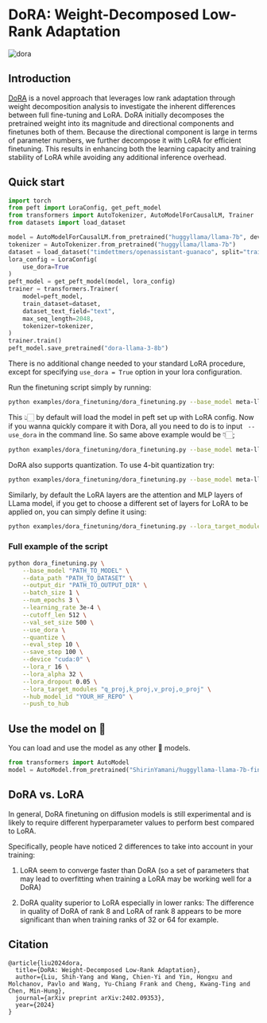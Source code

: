 # DoRA: Weight-Decomposed Low-Rank Adaptation

![dora](https://i.ytimg.com/vi/m7KQdGSr0Dg/maxresdefault.jpg)

## Introduction

[DoRA](https://arxiv.org/abs/2402.09353) is a novel approach that leverages low rank adaptation through weight
decomposition analysis to investigate the inherent differences between full fine-tuning and LoRA. DoRA initially
decomposes the pretrained weight into its magnitude and directional components and finetunes both of them. Because the
directional component is large in terms of parameter numbers, we further decompose it with LoRA for efficient
finetuning. This results in enhancing both the learning capacity and training stability of LoRA while avoiding any
additional inference overhead.

## Quick start

```python
import torch
from peft import LoraConfig, get_peft_model
from transformers import AutoTokenizer, AutoModelForCausalLM, Trainer
from datasets import load_dataset

model = AutoModelForCausalLM.from_pretrained("huggyllama/llama-7b", device_map="cuda")
tokenizer = AutoTokenizer.from_pretrained("huggyllama/llama-7b")
dataset = load_dataset("timdettmers/openassistant-guanaco", split="train")
lora_config = LoraConfig(
    use_dora=True
)
peft_model = get_peft_model(model, lora_config)
trainer = transformers.Trainer(
    model=peft_model,
    train_dataset=dataset,
    dataset_text_field="text",
    max_seq_length=2048,
    tokenizer=tokenizer,
)
trainer.train()
peft_model.save_pretrained("dora-llama-3-8b")
```

There is no additional change needed to your standard LoRA procedure, except for specifying `use_dora = True` option in
your lora configuration.

Run the finetuning script simply by running:

```bash
python examples/dora_finetuning/dora_finetuning.py --base_model meta-llama/Meta-Llama-3-8B --data_path timdettmers/openassistant-guanaco
```

This 👆🏻 by default will load the model in peft set up with LoRA config. Now if you wanna quickly compare it with Dora,
all you need to do is to input ` --use_dora` in the command line. So same above example would be 👇🏻;

```bash
python examples/dora_finetuning/dora_finetuning.py --base_model meta-llama/Meta-Llama-3-8B --data_path timdettmers/openassistant-guanaco --use_dora 
```

DoRA also supports quantization. To use 4-bit quantization try:

```bash
python examples/dora_finetuning/dora_finetuning.py --base_model meta-llama/Meta-Llama-3-8B --quantize
```

Similarly, by default the LoRA layers are the attention and MLP layers of LLama model, if you get to choose a different
set of layers for LoRA to be applied on, you can simply define it using:

```bash
python examples/dora_finetuning/dora_finetuning.py --lora_target_modules "q_proj,k_proj,v_proj,o_proj" 
```

### Full example of the script

```bash
python dora_finetuning.py \
    --base_model "PATH_TO_MODEL" \
    --data_path "PATH_TO_DATASET" \
    --output_dir "PATH_TO_OUTPUT_DIR" \
    --batch_size 1 \
    --num_epochs 3 \
    --learning_rate 3e-4 \
    --cutoff_len 512 \
    --val_set_size 500 \
    --use_dora \
    --quantize \
    --eval_step 10 \
    --save_step 100 \
    --device "cuda:0" \
    --lora_r 16 \
    --lora_alpha 32 \
    --lora_dropout 0.05 \
    --lora_target_modules "q_proj,k_proj,v_proj,o_proj" \
    --hub_model_id "YOUR_HF_REPO" \
    --push_to_hub
```

## Use the model on 🤗

You can load and use the model as any other 🤗 models.

```python
from transformers import AutoModel
model = AutoModel.from_pretrained("ShirinYamani/huggyllama-llama-7b-finetuned")
```

## DoRA vs. LoRA

In general, DoRA finetuning on diffusion models is still experimental and is likely to require different hyperparameter
values to perform best compared to LoRA.

Specifically, people have noticed 2 differences to take into account in your training:

1. LoRA seem to converge faster than DoRA (so a set of parameters that may lead to overfitting when training a LoRA may
   be working well for a DoRA)

2. DoRA quality superior to LoRA especially in lower ranks: The difference in quality of DoRA of rank 8 and LoRA of rank
   8 appears to be more significant than when training ranks of 32 or 64 for example.

## Citation

```
@article{liu2024dora,
  title={DoRA: Weight-Decomposed Low-Rank Adaptation},
  author={Liu, Shih-Yang and Wang, Chien-Yi and Yin, Hongxu and Molchanov, Pavlo and Wang, Yu-Chiang Frank and Cheng, Kwang-Ting and Chen, Min-Hung},
  journal={arXiv preprint arXiv:2402.09353},
  year={2024}
}
```